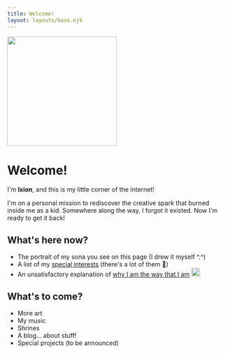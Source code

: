 ```yaml
---
title: Welcome!
layout: layouts/base.njk
---
```


<img src="/img/ixion-portrait.png" width=250px class="float-right border-image">

# Welcome! <img src="/img/C2QgSBY.gif" alt="">

I'm **Ixion**, and this is my little corner of the internet!

I'm on a personal mission to rediscover the creative spark that burned inside me as a kid. Somewhere along the way, I forgot it existed. Now I'm ready to get it back!

## What's here now?
- The portrait of my sona you see on this page (I drew it myself ^.^)
- A list of my [special interests](/interests/) (there's a lot of them 🤯)
- An unsatisfactory explanation of [why I am the way that I am](/about/) <img src="/img/autistic-pride.png" alt="autistic pride badge" height=20px>

## What's to come?
- More art
- My music
- Shrines
- A blog... about stuff!
- Special projects (to be announced)
